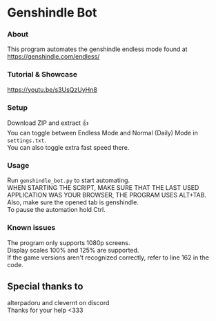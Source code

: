 # Genshindle Bot
### About
This program automates the genshindle endless mode found at https://genshindle.com/endless/

### Tutorial & Showcase
https://youtu.be/s3UsQzUyHn8

### Setup
Download ZIP and extract 👍 \
You can toggle between Endless Mode and Normal (Daily) Mode in `settings.txt`. \
You can also toggle extra fast speed there.

### Usage
Run `genshindle_bot.py` to start automating. \
WHEN STARTING THE SCRIPT, MAKE SURE THAT THE LAST USED APPLICATION WAS YOUR BROWSER, THE PROGRAM USES ALT+TAB. \
Also, make sure the opened tab is genshindle. \
To pause the automation hold Ctrl.

### Known issues
The program only supports 1080p screens. \
Display scales 100% and 125% are supported. \
If the game versions aren't recognized correctly, refer to line 162 in the code.

## Special thanks to
alterpadoru and clevernt on discord \
Thanks for your help <333
